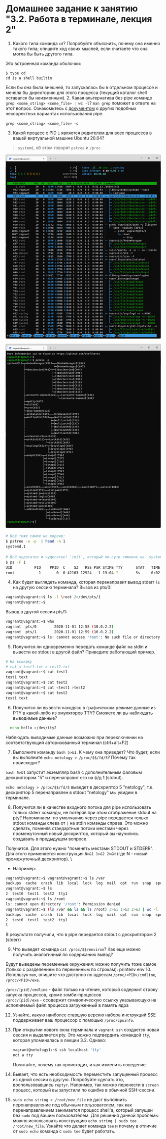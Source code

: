 # Домашнее задание к занятию "3.2. Работа в терминале, лекция 2"

1. Какого типа команда `cd`? Попробуйте объяснить, почему она именно такого типа; опишите ход своих мыслей, если считаете что она могла бы быть другого типа.

Это встроенная команда оболочки:

```
$ type cd
cd is a shell builtin
```
Если бы она была внешней, то запускалась бы в отдельном процессе и меняла бы директорию для этого процесса (текущий каталог shell оставался бы неизменным).
2. Какая альтернатива без pipe команде `grep <some_string> <some_file> | wc -l`? `man grep` поможет в ответе на этот вопрос. Ознакомьтесь с [документом](http://www.smallo.ruhr.de/award.html) о других подобных некорректных вариантах использования pipe.

`grep <some_string> <some_file> -c`

3. Какой процесс с PID `1` является родителем для всех процессов в вашей виртуальной машине Ubuntu 20.04?

> `systemd`, об этом говорят `pstree` и `/proc`

![htop.png](img/htop.png)

![pstree.png](img/pstree.png)

```bash
# Всё тоже самое но короче:
$ pstree -a -p  | head -n 1
systemd,1

# Всё чудесатее и чудесатее! `init`, который по-сути симлинк на `systemd`
$ ps -F 1
UID          PID    PPID  C    SZ   RSS PSR STIME TTY      STAT   TIME CMD
root           1       0  0 42163 12924   1 19:04 ?        Ss     0:02 /sbin/init
```

4. Как будет выглядеть команда, которая перенаправит вывод stderr `ls` на другую сессию терминала?
Вызов из pts/0:
```bash
vagrant@vagrant:~$ ls -l \root 2>/dev/pts/1
vagrant@vagrant:~$ 
```    
Вывод в другой сессии pts/1:    
```bash
vagrant@vagrant:~$ who
vagrant  pts/0        2020-11-01 12:58 (10.0.2.2)
vagrant  pts/1        2020-11-01 12:59 (10.0.2.2)
vagrant@vagrant:~$ ls: cannot access 'root': No such file or directory
```

5. Получится ли одновременно передать команде файл на stdin и вывести ее stdout в другой файл? Приведите работающий пример.
```bash
# На вскидку
# cat < test1.txt > test2.txt
vagrant@vagrant:~$ cat test1
test1 text
vagrant@vagrant:~$ cat test2
vagrant@vagrant:~$ cat <test1 >test2
vagrant@vagrant:~$ cat test2
test1 text

```
6. Получится ли вывести находясь в графическом режиме данные из PTY в какой-либо из эмуляторов TTY? Сможете ли вы наблюдать выводимые данные?
 ```bash
   echo hello >/dev/tty2
   ```

   Наблюдать выводимые данные возможно при переключении на соответствующий авторизованный терминал (ctrl+alt+F2)

7. Выполните команду `bash 5>&1`. К чему она приведет? Что будет, если вы выполните `echo netology > /proc/$$/fd/5`? Почему так происходит?

`bash 5>&1` запустит экземпляр bash с дополнительным фаловым дескриптором "5" и перенаправит его на ф/д 1 (stdout).

`echo netology > /proc/$$/fd/5` выведет в дескриптор 5 "netology", т.к. дескриптор 5 перенаправлен в stdout "netology" мы увидим в терминале.

8. Получится ли в качестве входного потока для pipe использовать только stderr команды, не потеряв при этом отображение stdout на pty? Напоминаем: по умолчанию через pipe передается только stdout команды слева от `|` на stdin команды справа.
Это можно сделать, поменяв стандартные потоки местами через промежуточный новый дескриптор, который вы научились создавать в предыдущем вопросе.

Получится. Для этого нужно "поменять местами STDOUT и STDERR". Для этого применяется конструкция `N>&1 1>&2 2>&N` (где N - новый промежуточный дескриптор). \
* Например:
```bash
vagrant@vagrant:~$ vagrant@vagrant:~$ ls /var
backups  cache  crash  lib  local  lock  log  mail  opt  run  snap  spool  tmp
vagrant@vagrant:~$ ls
2  test0  test1  test2  tty1
vagrant@vagrant:~$ ls /root
ls: cannot open directory '/root': Permission denied
vagrant@vagrant:~$ (ls /var && ls && ls /root) 3>&1 1>&2 2>&3 | wc -l
backups  cache  crash  lib  local  lock  log  mail  opt  run  snap  spool  tmp
2  test0  test1  test2  tty1
1
```
В результате получили, что в pipe передается stdout с дескриптором 2 (stderr)

9. Что выведет команда `cat /proc/$$/environ`? Как еще можно получить аналогичный по содержанию вывод?

Будут выведены переменные окружения:
можно получить тоже самое (только с разделением по переменным по строкам):
printenv
env
10. Используя `man`, опишите что доступно по адресам `/proc/<PID>/cmdline`, `/proc/<PID>/exe`.

`/proc/[pid]/cmdline` - файл только на чтение, который содержит строку запуска процессов, кроме зомби-процессов \
`/proc/[pid]/exe` -  ссодержит символическую ссылку указывающую на исполняемый файл процесса загруженный в память ядра

12. Узнайте, какую наиболее старшую версию набора инструкций SSE поддерживает ваш процессор с помощью `/proc/cpuinfo`.


13. При открытии нового окна терминала и `vagrant ssh` создается новая сессия и выделяется pty. Это можно подтвердить командой `tty`, которая упоминалась в лекции 3.2. Однако:

    ```bash
	vagrant@netology1:~$ ssh localhost 'tty'
	not a tty
    ```

	Почитайте, почему так происходит, и как изменить поведение.


14. Бывает, что есть необходимость переместить запущенный процесс из одной сессии в другую. Попробуйте сделать это, воспользовавшись `reptyr`. Например, так можно перенести в `screen` процесс, который вы запустили по ошибке в обычной SSH-сессии.


15. `sudo echo string > /root/new_file` не даст выполнить перенаправление под обычным пользователем, так как перенаправлением занимается процесс shell'а, который запущен без `sudo` под вашим пользователем. Для решения данной проблемы можно использовать конструкцию `echo string | sudo tee /root/new_file`. Узнайте что делает команда `tee` и почему в отличие от `sudo echo` команда с `sudo tee` будет работать.